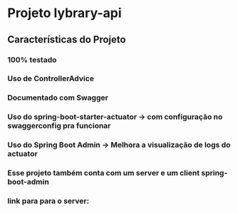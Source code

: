 # Projeto lybrary-api #

## Características do Projeto ##

### 100% testado ###
### Uso de ControllerAdvice ###
### Documentado com Swagger ###
### Uso do spring-boot-starter-actuator -> com configuração no swaggerconfig pra funcionar ###
### Uso do Spring Boot Admin -> Melhora a visualização de logs do actuator ###
### Esse projeto também conta com um server e um client spring-boot-admin ###
### link para para o server: ###